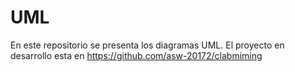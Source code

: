 # UML

En este repositorio se presenta los diagramas UML.
El proyecto en desarrollo esta en https://github.com/asw-20172/clabmiming

